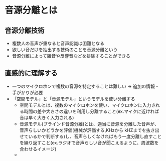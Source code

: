 # 音源分離とは
## 音源分離技術

- 複数人の音声が重なると音声認識は困難となる
- 欲しい音だけを抽出する技術のことを音源分離という
- 音源分離によって雑音や反響音などを排除することができる

## 直感的に理解する
- 一つのマイクロホンで複数の音源を特定することは難しい → 追加の情報・手がかりが必要
- 「空間モデル」と「音源モデル」というモデルを使い分離する
  - 空間モデルとは、複数のマイクロホンを使い、マイクロホンに入力される時間の差や大きさの違いを利用し分離すること(ex.マイクに近ければ音は早く大きく入力される)
  - 音源モデル(ブラインド音源分離)とは、適当に音源を分離した音声が、音声らしいかどうかを評価(機械が評価する,KHzから kHZまでを抜き出せているかで判断する)し、音声らしくなければもう一度分離し直すことを繰り返すこと(ex.ラジオで音声らしい音が聞こえるように、周波数を合わせるイメージ)
  - 

